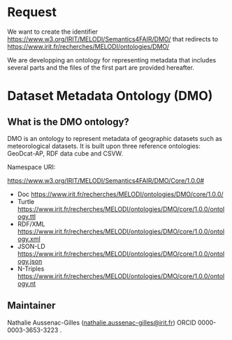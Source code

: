 # Request

We want to create the identifier https://www.w3.org/IRIT/MELODI/Semantics4FAIR/DMO/ that redirects to https://www.irit.fr/recherches/MELODI/ontologies/DMO/

We are developping an ontology for representing metadata that includes several parts and the files of the first part are provided hereafter.


# Dataset Metadata Ontology (DMO)

## What is the DMO ontology?

DMO is an ontology to represent metadata of geographic datasets such as meteorological datasets. It is built upon three reference ontologies: GeoDcat-AP, RDF data cube and CSVW.

Namespace URI:

https://www.w3.org/IRIT/MELODI/Semantics4FAIR/DMO/Core/1.0.0#


* Doc https://www.irit.fr/recherches/MELODI/ontologies/DMO/core/1.0.0/
* Turtle https://www.irit.fr/recherches/MELODI/ontologies/DMO/core/1.0.0/ontology.ttl
* RDF/XML https://www.irit.fr/recherches/MELODI/ontologies/DMO/core/1.0.0/ontology.xml
* JSON-LD https://www.irit.fr/recherches/MELODI/ontologies/DMO/core/1.0.0/ontology.json
* N-Triples https://www.irit.fr/recherches/MELODI/ontologies/DMO/core/1.0.0/ontology.nt

## Maintainer
Nathalie Aussenac-Gilles (nathalie.aussenac-gilles@irit.fr) ORCID 0000-0003-3653-3223
.